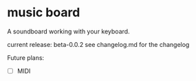# music board

A soundboard working with your keyboard.

current release: beta-0.0.2
see changelog.md for the changelog

Future plans:
 - [ ] MIDI


